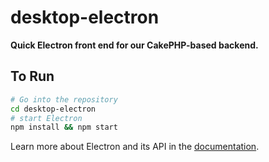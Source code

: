 # desktop-electron

**Quick Electron front end for our CakePHP-based backend.**

## To Run

```bash
# Go into the repository
cd desktop-electron
# start Electron
npm install && npm start
```

Learn more about Electron and its API in the [documentation](http://electron.atom.io/docs/latest).